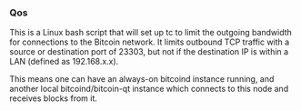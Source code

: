 ### Qos ###

This is a Linux bash script that will set up tc to limit the outgoing bandwidth for connections to the Bitcoin network. It limits outbound TCP traffic with a source or destination port of 23303, but not if the destination IP is within a LAN (defined as 192.168.x.x).

This means one can have an always-on bitcoind instance running, and another local bitcoind/bitcoin-qt instance which connects to this node and receives blocks from it.
